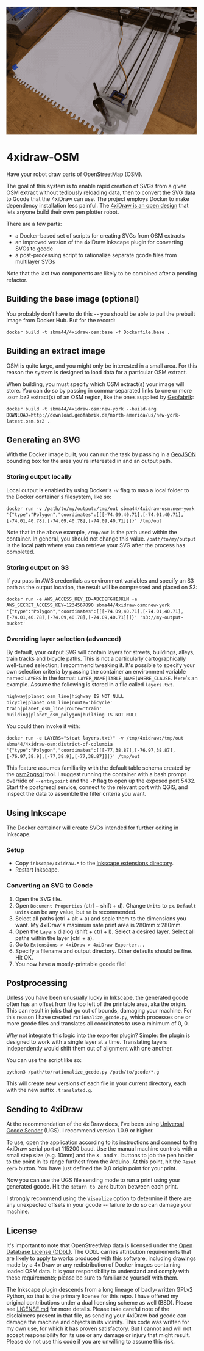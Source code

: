 ![demo](demo.gif)

# 4xidraw-OSM

Have your robot draw parts of OpenStreetMap (OSM).

The goal of this system is to enable rapid creation of SVGs from a given OSM extract without tediously reloading data, then to convert the SVG data to Gcode that the 4xiDraw can use. The project employs Docker to make dependency installation less painful. The [4xiDraw is an open design](www.instructables.com/id/4xiDraw/) that lets anyone build their own pen plotter robot.

There are a few parts:

- a Docker-based set of scripts for creating SVGs from OSM extracts
- an improved version of the 4xiDraw Inkscape plugin for converting SVGs to gcode
- a post-processing script to rationalize separate gcode files from multilayer SVGs

Note that the last two components are likely to be combined after a pending refactor.

## Building the base image (optional)

You probably don't have to do this -- you should be able to pull the prebuilt image from Docker Hub. But for the record:

```
docker build -t sbma44/4xidraw-osm:base -f Dockerfile.base .
```

## Building an extract image

OSM is quite large, and you might only be interested in a small area. For this reason the system is designed to load data for a particular OSM extract.

When building, you must specify which OSM extract(s) your image will store. You can do so by passing in comma-separated links to one or more .osm.bz2 extract(s) of an OSM region, like the ones supplied by [Geofabrik](https://www.geofabrik.de/data/download.html):

```
docker build -t sbma44/4xidraw-osm:new-york --build-arg DOWNLOAD=http://download.geofabrik.de/north-america/us/new-york-latest.osm.bz2 .
```

## Generating an SVG

With the Docker image built, you can run the task by passing in a [GeoJSON](https://geojson.io) bounding box for the area you're interested in and an output path.

### Storing output locally

Local output is enabled by using Docker's `-v` flag to map a local folder to the Docker container's filesystem, like so:

```
docker run -v /path/to/my/output:/tmp/out sbma44/4xidraw-osm:new-york '{"type":"Polygon","coordinates":[[[-74.09,40.71],[-74.01,40.71],[-74.01,40.78],[-74.09,40.78],[-74.09,40.71]]]}' /tmp/out
```

Note that in the above example, `/tmp/out` is the path used within the container. In general, you should not change this value. `/path/to/my/output` is the local path where you can retrieve your SVG after the process has completed.

### Storing output on S3

If you pass in AWS credentials as environment variables and specify an S3 path as the output location, the result will be compressed and placed on S3:

```
docker run -e AWS_ACCESS_KEY_ID=ABCDEFGHIJKLM -e AWS_SECRET_ACCESS_KEY=1234567890 sbma44/4xidraw-osm:new-york '{"type":"Polygon","coordinates":[[[-74.09,40.71],[-74.01,40.71],[-74.01,40.78],[-74.09,40.78],[-74.09,40.71]]]}' 's3://my-output-bucket'
```

### Overriding layer selection (advanced)

By default, your output SVG will contain layers for streets, buildings, alleys, train tracks and bicycle paths. This is not a particularly cartographically well-tuned selection; I recommend tweaking it. It's possible to specify your own selection criteria by passing the container an environment variable named `LAYERS` in the format: `LAYER_NAME|TABLE_NAME|WHERE_CLAUSE`. Here's an example. Assume the following is stored in a file called `layers.txt`.

```
highway|planet_osm_line|highway IS NOT NULL
bicycle|planet_osm_line|route='bicycle'
train|planet_osm_line|route='train'
building|planet_osm_polygon|building IS NOT NULL
```

You could then invoke it with:

```
docker run -e LAYERS="$(cat layers.txt)" -v /tmp/4xidraw:/tmp/out sbma44/4xidraw-osm:district-of-columbia '{"type":"Polygon","coordinates":[[[-77,38.87],[-76.97,38.87],[-76.97,38.9],[-77,38.9],[-77,38.87]]]}' /tmp/out
```

This feature assumes familiarity with the default table schema created by the [osm2pgsql](https://wiki.openstreetmap.org/wiki/Osm2pgsql) tool. I suggest running the container with a bash prompt override of `--entrypoint` and the `-P` flag to open up the exposed port 5432. Start the postgresql service, connect to the relevant port with QGIS, and inspect the data to assemble the filter criteria you want.

## Using Inkscape

The Docker container will create SVGs intended for further editing in Inkscape.

### Setup

- Copy `inkscape/4xidraw.*` to the [Inkscape extensions directory](https://inkscape.org/en/gallery/%3Dextension/).
- Restart Inkscape.

### Converting an SVG to Gcode

1. Open the SVG file.
2. Open `Document Properties` (ctrl + shift + d). Change `Units` to `px`. `Default Units` can be any value, but `mm` is recommended.
3. Select all paths (ctrl + alt + a) and scale them to the dimensions you want. My 4xiDraw's maximum safe print area is 280mm x 280mm.
4. Open the `Layers` dialog (shift + ctrl + l). Select a desired layer. Select all paths within the layer (ctrl + a).
5. Go to `Extensions > 4xiDraw > 4xiDraw Exporter...`
6. Specify a filename and output directory. Other defaults should be fine. Hit OK.
7. You now have a mostly-printable gcode file!

## Postprocessing

Unless you have been unusually lucky in Inkscape, the generated gcode often has an offset from the top left of the printable area, aka the origin. This can result in jobs that go out of bounds, damaging your machine. For this reason I have created `rationalize_gcode.py`, which processes one or more gcode files and translates all coordinates to use a minimum of 0, 0.

Why not integrate this logic into the exporter plugin? Simple: the plugin is designed to work with a single layer at a time. Translating layers independently would shift them out of alignment with one another.

You can use the script like so:

```
python3 /path/to/rationalize_gcode.py /path/to/gcode/*.g
```

This will create new versions of each file in your current directory, each with the new suffix `.translated.g`.

## Sending to 4xiDraw

At the recommendation of the 4xiDraw docs, I've been using [Universal Gcode Sender](https://winder.github.io/ugs_website/) (UGS). I recommend version 1.0.9 or higher.

To use, open the application according to its instructions and connect to the 4xiDraw serial port at 115200 baud. Use the manual machine controls with a small step size (e.g. 10mm) and the `X-` and `Y-` buttons to job the pen holder to the point in its range furthest from the Arduino. At this point, hit the `Reset Zero` button. You have just defined the 0,0 origin point for your print.

Now you can use the UGS file sending mode to run a print using your generated gcode. Hit the `Return to Zero` button between each print.

I strongly recommend using the `Visualize` option to determine if there are any unexpected offsets in your gcode -- failure to do so can damage your machine.

## License

It's important to note that OpenStreetMap data is licensed under the [Open Database License (ODbL)](https://www.openstreetmap.org/copyright). The ODbL carries attribution requirements that are likely to apply to works produced with this software, including drawings made by a 4xiDraw or any redistribution of Docker images containing loaded OSM data. It is your responsibility to understand and comply with these requirements; please be sure to familiarize yourself with them.

The Inkscape plugin descends from a long lineage of badly-written GPLv2 Python, so that is the primary license for this repo. I have offered my original contributions under a dual licensing scheme as well (BSD). Please see [LICENSE.md](LICENSE.md) for more details. Please take careful note of the disclaimers present in that file, as sending your 4xiDraw bad gcode can damage the machine and objects in its vicinity. This code was written for my own use, for which it has proven satisfactory. But I cannot and will not accept responsibility for its use or any damage or injury that might result. Please do not use this code if you are unwilling to assume this risk.
